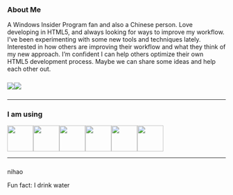 ### About Me
<p>A Windows Insider Program fan and also a Chinese person. Love developing in HTML5, and always looking for ways to improve my workflow. I’ve been experimenting with some new tools and techniques lately. Interested in how others are improving their workflow and what they think of my new approach. I’m confident I can help others optimize their own HTML5 development process. Maybe we can share some ideas and help each other out.</p>

###

<div>
  <div style="display: flex;">
    <img src="https://github-readme-stats.vercel.app/api/top-langs/?username=GaoZi2014&layout=compact&show_icons=true&title_color=ffffff&icon_color=ffffff&text_color=ffffff&bg_color=2d2d2d" style="vertical-align: top;" />
    <img src="https://github-readme-stats.vercel.app/api?username=GaoZi2014&show_icons=true&title_color=ffffff&icon_color=ffffff&text_color=ffffff&bg_color=2d2d2d" />
  </div>
</div>

###

<hr>
<h3> I am using</h3>
<div>
  <div style="display: flex; flex-wrap: wrap;">
    <img style="width: 60px;" src="https://cdn.jsdelivr.net/gh/devicons/devicon@latest/icons/html5/html5-original.svg">
    <img style="width: 60px;" src="https://cdn.jsdelivr.net/gh/devicons/devicon@latest/icons/css3/css3-original.svg">
    <img style="width: 60px;" src="https://cdn.jsdelivr.net/gh/devicons/devicon@latest/icons/javascript/javascript-original.svg">
    <img style="width: 60px" src="https://cdn.jsdelivr.net/gh/devicons/devicon@latest/icons/nodejs/nodejs-original.svg">
    <img style="width: 60px;" src="https://cdn.jsdelivr.net/gh/devicons/devicon@latest/icons/python/python-original.svg">
    <img style="width: 60px;" src="https://cdn.jsdelivr.net/gh/devicons/devicon@latest/icons/vscode/vscode-original.svg">
  </div>
</div>
<hr>

###

<p align="left">nihao</p>
<p align="left">Fun fact: I drink water</p>

###
